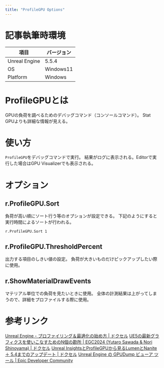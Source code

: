 ```yaml
---
title: "ProfileGPU Options"
---
```

# 記事執筆時環境
| 項目              | バージョン       |
|-------------------|------------------|
| Unreal Engine     | 5.5.4            |
| OS           | Windows11   |
| Platform | Windows |

# ProfileGPUとは
GPUの負荷を調べるためのデバッグコマンド（コンソールコマンド）。
Stat GPUよりも詳細な情報が見える。

# 使い方
`ProfileGPU`をデバッグコマンドで実行。
結果がログに表示される。Editorで実行した場合はGPU Visualizerでも表示される。

# オプション
## r.ProfileGPU.Sort
負荷が高い順にソート行う等のオプションが設定できる。
下記のようにすると実行時間によるソートが行われる。
```
r.ProfileGPU.Sort 1
```
## r.ProfileGPU.ThresholdPercent
出力する項目のしきい値の設定。
負荷が大きいものだけピックアップしたい際に使用。

## r.ShowMaterialDrawEvents
マテリアル単位での負荷を見たいときに使用。
全体の計測結果は上がってしまうので、詳細をプロファイルする際に使用。

# 参考リンク
[Unreal Engine \- プロファイリング＆最適化の始め方 \| ドクセル](https://www.docswell.com/s/EpicGamesJapan/ZJDQ1Z-UE_profiling_and_optimization)
[UE5の最新グラフィクスを使いこなすためのN個の勘所 \| EGC2024 \(Yutaro Sawada & Nori Shinoyama\) \| ドクセル](https://www.docswell.com/s/EpicGamesJapan/5ENRE6-EGC2024_NGraphicsTips)
[Unreal InsightsとProfileGPUから見るLumenとNanite ＋ 5\.4までのアップデート \| ドクセル](https://www.docswell.com/s/EpicGamesJapan/K3G48Y-UnrealInsightsProfileGPULumenNanite)
[Unreal Engine の GPUDump ビューア ツール \| Epic Developer Community](https://dev.epicgames.com/documentation/ja-jp/unreal-engine/gpudump-viewer-tool-in-unreal-engine)